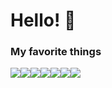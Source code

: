 <h1> 
Hello!  👋
</h1>  
<h3 style="text-align: left;">My favorite things</h3>
<div style="display: flex; align-items: flex-start;">
  <img src="https://skillicons.dev/icons?i=js&perline=1"/>
  <img src="https://skillicons.dev/icons?i=ts&perline=1"/>
  <img src="https://skillicons.dev/icons?i=nextjs&perline=1"/>
  <img src="https://skillicons.dev/icons?i=react&perline=1"/>
  <img src="https://skillicons.dev/icons?i=nestjs&perline=1"/>
  <img src="https://skillicons.dev/icons?i=postgres&perline=1"/>
    <img src="https://skillicons.dev/icons?i=prisma&perline=1"/>
</div>


  






